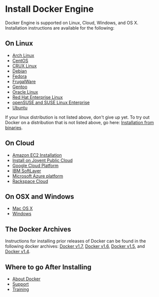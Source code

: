 <!--[metadata]>
+++
title = "Supported installations for Docker Engine"
description = "Lists the installation methods"
keywords = ["Docker install "]
+++
<![end-metadata]-->

# Install Docker Engine 

Docker Engine is supported on Linux, Cloud, Windows, and OS X. Installation instructions are available for the following: 

## On Linux
* [Arch Linux](archlinux.md)
* [CentOS](centos.md)
* [CRUX Linux](cruxlinux.md)
* [Debian](debian.md)
* [Fedora](fedora.md)
* [FrugalWare](frugalware.md)
* [Gentoo](gentoolinux.md)
* [Oracle Linux](oracle.md)
* [Red Hat Enterprise Linux](rhel.md)
* [openSUSE and SUSE Linux Enterprise](SUSE.md)
* [Ubuntu](ubuntulinux.md)

If your linux distribution is not listed above, don't give up yet. To try out Docker on a distribution that is not listed above, go here: [Installation from binaries](binaries.md).

## On Cloud
* [Amazon EC2 Installation](amazon.md)
* [Install on Joyent Public Cloud](joyent.md)
* [Google Cloud Platform](google.md)
* [IBM SoftLayer](softlayer.md)
* [Microsoft Azure platform](azure.md)
* [Rackspace Cloud](rackspace.md)

## On OSX and Windows
* [Mac OS X](mac.md)
* [Windows](windows.md)

## The Docker Archives 
Instructions for installing prior releases of Docker can be found in the following docker archives:
[Docker v1.7](http://docs.docker.com/v1.7/), [Docker v1.6](http://docs.docker.com/v1.6/), [Docker v1.5](http://docs.docker.com/v1.5/), and [Docker v1.4](http://docs.docker.com/v1.4/).

## Where to go After Installing
* [About Docker](../misc)
* [Support](https://www.docker.com/support/)
* [Training](https://training.docker.com//)

